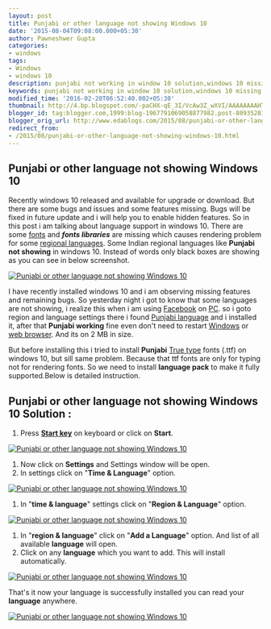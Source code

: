```yaml
---
layout: post
title: Punjabi or other language not showing Windows 10
date: '2015-08-04T09:08:00.000+05:30'
author: Pawneshwer Gupta
categories:
- windows
tags:
- Windows
- windows 10
description: punjabi not working in window 10 solution,windows 10 missing punjabi, windows 10 missing languages,windows 10 not showing punjabi, windows 10 showing boxes
keywords: punjabi not working in window 10 solution,windows 10 missing punjabi, windows 10 missing languages,windows 10 not showing punjabi, windows 10 showing boxes
modified_time: '2016-02-20T06:52:40.002+05:30'
thumbnail: http://4.bp.blogspot.com/-paCHX-qE_3I/VcAw3Z_wXVI/AAAAAAAAHT4/tmFNG4VilZ4/s72-c/punjabi-or-other-language-not-showing-windows-10-not.png
blogger_id: tag:blogger.com,1999:blog-1967791069058877982.post-8093528109367391192
blogger_orig_url: http://www.edablogs.com/2015/08/punjabi-or-other-language-not-showing-windows-10.html
redirect_from:
- /2015/08/punjabi-or-other-language-not-showing-windows-10.html
---
```


## Punjabi or other language not showing Windows 10

Recently windows 10 released and available for upgrade or download. But there are some bugs and issues and some features missing. Bugs will be fixed in future update and i will help you to enable hidden features. So in this post i am talking about language support in windows 10\. There are some [fonts](http://en.wikipedia.org/wiki/Font "Font") and **_fonts libraries_** are missing which causes rendering problem for some [regional languages](http://en.wikipedia.org/wiki/Regional_language "Regional language"). Some Indian regional languages like **Punjabi not showing** in windows 10\. Instead of words only black boxes are showing as you can see in below screenshot.

[![Punjabi or other language not showing Windows 10](http://4.bp.blogspot.com/-paCHX-qE_3I/VcAw3Z_wXVI/AAAAAAAAHT4/tmFNG4VilZ4/s320/punjabi-or-other-language-not-showing-windows-10-not.png "Punjabi or other language not showing Windows 10")](http://4.bp.blogspot.com/-paCHX-qE_3I/VcAw3Z_wXVI/AAAAAAAAHT4/tmFNG4VilZ4/s1600/punjabi-or-other-language-not-showing-windows-10-not.png)

I have recently installed windows 10 and i am observing missing features and remaining bugs. So yesterday night i got to know that some languages are not showing, i realize this when i am using [Facebook](http://en.wikipedia.org/wiki/Facebook "Facebook") on [PC](http://en.wikipedia.org/wiki/Personal_computer "Personal computer"). so i goto region and language settings there i found [Punjabi language](http://en.wikipedia.org/wiki/Punjabi_language "Punjabi language") and i installed it, after that **Punjabi working** fine even don't need to restart [Windows](http://en.wikipedia.org/wiki/Microsoft_Windows "Microsoft Windows") or [web browser](http://en.wikipedia.org/wiki/Web_browser "Web browser"). And its on 2 MB in size.

But before installing this i tried to install **Punjabi** [True type](http://en.wikipedia.org/wiki/TrueType "TrueType") fonts (.ttf) on windows 10, but sill same problem. Because that ttf fonts are only for typing not for rendering fonts. So we need to install **language pack** to make it fully supported.Below is detailed instruction.

## Punjabi or other language not showing Windows 10 Solution :

1.  Press [**Start key**](http://en.wikipedia.org/wiki/Windows_key "Windows key") on keyboard or click on **Start**.

[![Punjabi or other language not showing Windows 10](http://3.bp.blogspot.com/-AI_f01lIMo8/VcAw101dSzI/AAAAAAAAHTs/ujUyyNr1IsM/s320/punjabi-or-other-language-not-showing-windows-10-1.png "Punjabi or other language not showing Windows 10")](http://3.bp.blogspot.com/-AI_f01lIMo8/VcAw101dSzI/AAAAAAAAHTs/ujUyyNr1IsM/s1600/punjabi-or-other-language-not-showing-windows-10-1.png)

1.  Now click on **Settings** and Settings window will be open.
2.  In settings click on "**Time & Language**" option.

[![Punjabi or other language not showing Windows 10](http://4.bp.blogspot.com/-gR3nnpPMHl8/VcAw1vI7gtI/AAAAAAAAHTg/DvyYYkBkwO0/s320/punjabi-or-other-language-not-showing-windows-10-2.png "Punjabi or other language not showing Windows 10")](http://4.bp.blogspot.com/-gR3nnpPMHl8/VcAw1vI7gtI/AAAAAAAAHTg/DvyYYkBkwO0/s1600/punjabi-or-other-language-not-showing-windows-10-2.png)

1.  In "**time & language**" settings click on "**Region & Language**" option.

[![Punjabi or other language not showing Windows 10](http://2.bp.blogspot.com/-nMiCtF3p_OM/VcAw16kzShI/AAAAAAAAHTk/kzlAR50K1KQ/s320/punjabi-or-other-language-not-showing-windows-10-3.png "Punjabi or other language not showing Windows 10")](http://2.bp.blogspot.com/-nMiCtF3p_OM/VcAw16kzShI/AAAAAAAAHTk/kzlAR50K1KQ/s1600/punjabi-or-other-language-not-showing-windows-10-3.png)

1.  In "**region & language**" click on "**Add a Language**" option. And list of all available **language** will open.
2.  Click on any **language** which you want to add. This will install automatically.

[![Punjabi or other language not showing Windows 10](http://2.bp.blogspot.com/-srxbeilSlKM/VcAw2ktcUEI/AAAAAAAAHT0/8S2n4WC4Qs0/s320/punjabi-or-other-language-not-showing-windows-10-4.png "Punjabi or other language not showing Windows 10")](http://2.bp.blogspot.com/-srxbeilSlKM/VcAw2ktcUEI/AAAAAAAAHT0/8S2n4WC4Qs0/s1600/punjabi-or-other-language-not-showing-windows-10-4.png)

That's it now your language is successfully installed you can read your **language** anywhere.

[![Punjabi or other language not showing Windows 10](http://2.bp.blogspot.com/-5OjzNwzsoVA/VcAw3PK9cDI/AAAAAAAAHT8/2n3IsfwppcU/s320/punjabi-or-other-language-not-showing-windows-10-working.png "Punjabi or other language not showing Windows 10")](http://2.bp.blogspot.com/-5OjzNwzsoVA/VcAw3PK9cDI/AAAAAAAAHT8/2n3IsfwppcU/s1600/punjabi-or-other-language-not-showing-windows-10-working.png)